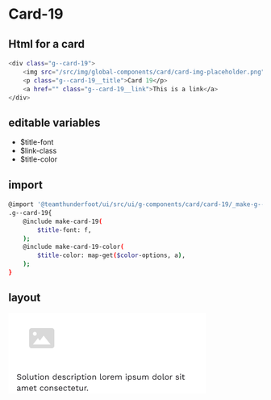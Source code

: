 # Card-19

## Html for a card

```sh
<div class="g--card-19">
    <img src="/src/img/global-components/card/card-img-placeholder.png" alt="" class="g--card-19__media">
    <p class="g--card-19__title">Card 19</p>
    <a href="" class="g--card-19__link">This is a link</a>
</div>
```

## editable variables
- $title-font
- $link-class
- $title-color

## import
```sh
@import '@teamthunderfoot/ui/src/ui/g-components/card/card-19/_make-g--card-19';
.g--card-19{
    @include make-card-19(
        $title-font: f,
    );
    @include make-card-19-color(
        $title-color: map-get($color-options, a),
    );
}
```

## layout
![alt text][card-19]

[card-19]: /src/img/global-components/card/card-19.png 